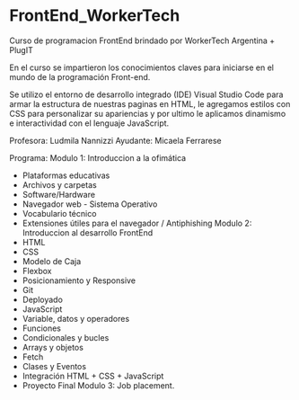 # FrontEnd_WorkerTech
Curso de programacion FrontEnd brindado por WorkerTech Argentina + PlugIT

En el curso se impartieron los conocimientos claves para iniciarse en el mundo de la programación Front-end.

Se utilizo el entorno de desarrollo integrado (IDE) Visual Studio Code para armar la estructura de nuestras paginas en HTML, le agregamos estilos con CSS para personalizar su apariencias y por ultimo le aplicamos dinamismo e interactividad con el lenguaje JavaScript.


Profesora: Ludmila Nannizzi
Ayudante: Micaela Ferrarese

Programa:
Modulo 1: Introduccion a la ofimática
- Plataformas educativas
- Archivos y carpetas
- Software/Hardware
- Navegador web - Sistema Operativo
- Vocabulario técnico
- Extensiones útiles para el navegador / Antiphishing
Modulo 2: Introduccion al desarrollo FrontEnd
- HTML
- CSS
- Modelo de Caja
- Flexbox
- Posicionamiento y Responsive
- Git
- Deployado
- JavaScript
- Variable, datos y operadores
- Funciones
- Condicionales y bucles
- Arrays y objetos
- Fetch
- Clases y Eventos
- Integración HTML + CSS + JavaScript
- Proyecto Final
Modulo 3: Job placement.



